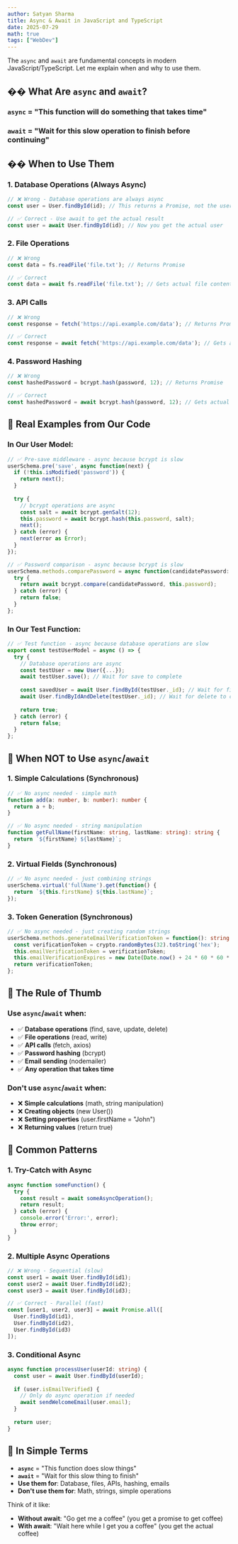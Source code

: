 ```yaml
---
author: Satyan Sharma
title: Async & Await in JavaScript and TypeScript
date: 2025-07-29
math: true
tags: ["WebDev"]
---
```



The `async` and `await` are fundamental concepts in modern JavaScript/TypeScript. Let me explain when and why to use them.

## �� **What Are `async` and `await`?**

### **`async`** = "This function will do something that takes time"
### **`await`** = "Wait for this slow operation to finish before continuing"

## �� **When to Use Them**

### **1. Database Operations (Always Async)**
```typescript
// ❌ Wrong - Database operations are always async
const user = User.findById(id); // This returns a Promise, not the user!

// ✅ Correct - Use await to get the actual result
const user = await User.findById(id); // Now you get the actual user
```

### **2. File Operations**
```typescript
// ❌ Wrong
const data = fs.readFile('file.txt'); // Returns Promise

// ✅ Correct
const data = await fs.readFile('file.txt'); // Gets actual file content
```

### **3. API Calls**
```typescript
// ❌ Wrong
const response = fetch('https://api.example.com/data'); // Returns Promise

// ✅ Correct
const response = await fetch('https://api.example.com/data'); // Gets actual response
```

### **4. Password Hashing**
```typescript
// ❌ Wrong
const hashedPassword = bcrypt.hash(password, 12); // Returns Promise

// ✅ Correct
const hashedPassword = await bcrypt.hash(password, 12); // Gets actual hash
```

## 🎯 **Real Examples from Our Code**

### **In Our User Model:**
```typescript
// ✅ Pre-save middleware - async because bcrypt is slow
userSchema.pre('save', async function(next) {
  if (!this.isModified('password')) {
    return next();
  }
  
  try {
    // bcrypt operations are async
    const salt = await bcrypt.genSalt(12);
    this.password = await bcrypt.hash(this.password, salt);
    next();
  } catch (error) {
    next(error as Error);
  }
});

// ✅ Password comparison - async because bcrypt is slow
userSchema.methods.comparePassword = async function(candidatePassword: string): Promise<boolean> {
  try {
    return await bcrypt.compare(candidatePassword, this.password);
  } catch (error) {
    return false;
  }
};
```

### **In Our Test Function:**
```typescript
// ✅ Test function - async because database operations are slow
export const testUserModel = async () => {
  try {
    // Database operations are async
    const testUser = new User({...});
    await testUser.save(); // Wait for save to complete
    
    const savedUser = await User.findById(testUser._id); // Wait for find to complete
    await User.findByIdAndDelete(testUser._id); // Wait for delete to complete
    
    return true;
  } catch (error) {
    return false;
  }
};
```

## 🎯 **When NOT to Use `async`/`await`**

### **1. Simple Calculations (Synchronous)**
```typescript
// ✅ No async needed - simple math
function add(a: number, b: number): number {
  return a + b;
}

// ✅ No async needed - string manipulation
function getFullName(firstName: string, lastName: string): string {
  return `${firstName} ${lastName}`;
}
```

### **2. Virtual Fields (Synchronous)**
```typescript
// ✅ No async needed - just combining strings
userSchema.virtual('fullName').get(function() {
  return `${this.firstName} ${this.lastName}`;
});
```

### **3. Token Generation (Synchronous)**
```typescript
// ✅ No async needed - just creating random strings
userSchema.methods.generateEmailVerificationToken = function(): string {
  const verificationToken = crypto.randomBytes(32).toString('hex');
  this.emailVerificationToken = verificationToken;
  this.emailVerificationExpires = new Date(Date.now() + 24 * 60 * 60 * 1000);
  return verificationToken;
};
```

## 🎯 **The Rule of Thumb**

### **Use `async`/`await` when:**
- ✅ **Database operations** (find, save, update, delete)
- ✅ **File operations** (read, write)
- ✅ **API calls** (fetch, axios)
- ✅ **Password hashing** (bcrypt)
- ✅ **Email sending** (nodemailer)
- ✅ **Any operation that takes time**

### **Don't use `async`/`await` when:**
- ❌ **Simple calculations** (math, string manipulation)
- ❌ **Creating objects** (new User())
- ❌ **Setting properties** (user.firstName = "John")
- ❌ **Returning values** (return true)

## 🎯 **Common Patterns**

### **1. Try-Catch with Async**
```typescript
async function someFunction() {
  try {
    const result = await someAsyncOperation();
    return result;
  } catch (error) {
    console.error('Error:', error);
    throw error;
  }
}
```

### **2. Multiple Async Operations**
```typescript
// ❌ Wrong - Sequential (slow)
const user1 = await User.findById(id1);
const user2 = await User.findById(id2);
const user3 = await User.findById(id3);

// ✅ Correct - Parallel (fast)
const [user1, user2, user3] = await Promise.all([
  User.findById(id1),
  User.findById(id2),
  User.findById(id3)
]);
```

### **3. Conditional Async**
```typescript
async function processUser(userId: string) {
  const user = await User.findById(userId);
  
  if (user.isEmailVerified) {
    // Only do async operation if needed
    await sendWelcomeEmail(user.email);
  }
  
  return user;
}
```

## 🎯 **In Simple Terms**

- **`async`** = "This function does slow things"
- **`await`** = "Wait for this slow thing to finish"
- **Use them for**: Database, files, APIs, hashing, emails
- **Don't use them for**: Math, strings, simple operations

Think of it like:
- **Without await**: "Go get me a coffee" (you get a promise to get coffee)
- **With await**: "Wait here while I get you a coffee" (you get the actual coffee)

